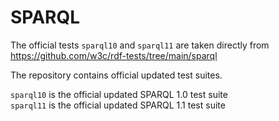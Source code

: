 # SPARQL

The official tests `sparql10` and `sparql11` are taken directly from
<https://github.com/w3c/rdf-tests/tree/main/sparql>

The repository contains official updated test suites.

`sparql10` is the official updated SPARQL 1.0 test suite\
`sparql11` is the official updated SPARQL 1.1 test suite
